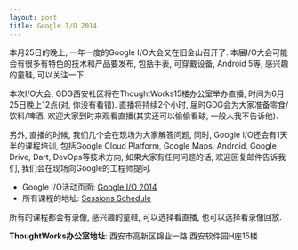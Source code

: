 ```yaml
---
layout: post
title: Google I/O 2014
---
```


本月25日的晚上, 一年一度的Google I/O大会又在旧金山召开了. 本届I/O大会可能会有很多有特色的技术和产品要发布, 包括手表, 可穿戴设备, Android 5等, 感兴趣的童鞋, 可以关注一下.

本次I/O大会, GDG西安社区将在ThoughtWorks15楼办公室举办直播, 时间为6月25日晚上12点(对, 你没有看错). 直播将持续2个小时, 届时GDG会为大家准备零食/饮料/啤酒, 欢迎大家到时来观看直播(其实还可以偷偷看球, 一般人我不告诉他).

另外, 直播的时候, 我们几个会在现场为大家解答问题, 同时, Google I/O还会有1天半的课程培训, 包括Google Cloud Platform, Google Maps, Android, Google Drive, Dart, DevOps等技术方向, 如果大家有任何问题的话, 欢迎回复邮件告诉我们, 我们会在现场向Google的工程师提问.

* Google I/O活动页面: [Google I/O 2014](https://www.google.com/events/io?utm_source=devsite&utm_campaign=hpp&utm_medium=hpp)
* 所有课程的地址: [Sessions Schedule](https://www.google.com/events/io/schedule)

所有的课程都会有录像, 感兴趣的童鞋, 可以选择看直播, 也可以选择看录像回放.

**ThoughtWorks办公室地址**: 西安市高新区锦业一路 西安软件园H座15楼